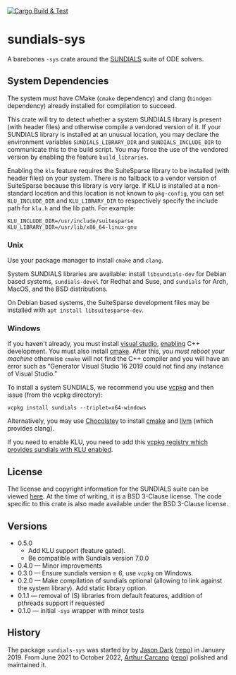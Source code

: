 [![Cargo Build & Test](https://github.com/Chris00/sundials-sys/actions/workflows/rust.yml/badge.svg)](https://github.com/Chris00/sundials-sys/actions/workflows/rust.yml)

# sundials-sys

A barebones `-sys` crate around the
[SUNDIALS](https://computation.llnl.gov/projects/sundials) suite of
ODE solvers.

## System Dependencies

The system must have CMake (`cmake` dependency) and clang (`bindgen`
dependency) already installed for compilation to succeed.

This crate will try to detect whether a system SUNDIALS library is
present (with header files) and otherwise compile a vendored version
of it.  If your SUNDIALS library is installed at an unusual location,
you may declare the environment variables `SUNDIALS_LIBRARY_DIR` and
`SUNDIALS_INCLUDE_DIR` to communicate this to the build script.  You
may force the use of the vendored version by enabling the feature
`build_libraries`.

Enabling the `klu` feature requires the SuiteSparse library to be
installed (with header files) on your system.  There is no fallback to
a vendor version of SuiteSparse because this library is very large.
If KLU is installed at a non-standard location and this location is
not known to `pkg-config`, you can set `KLU_INCLUDE_DIR` and
`KLU_LIBRARY_DIR` to respectively specify the include path for `klu.h`
and the lib path.  For example:

```
KLU_INCLUDE_DIR=/usr/include/suitesparse
KLU_LIBRARY_DIR=/usr/lib/x86_64-linux-gnu
```

### Unix

Use your package manager to install `cmake` and `clang`.

System SUNDIALS libraries are available: install `libsundials-dev` for
Debian based systems, `sundials-devel` for Redhat and Suse, and
`sundials` for Arch, MacOS, and the BSD distributions.

On Debian based systems, the SuiteSparse development files may be
installed with `apt install libsuitesparse-dev`.

### Windows

If you haven't already, you must install [visual studio][],
[enabling][VS] C++ development.  You must also install
[cmake][cmake-ms].  After this, you *must reboot your machine*
otherwise `cmake` will not find the C++ compiler and you will have an
error such as “Generator Visual Studio 16 2019 could not find any
instance of Visual Studio.”

To install a system SUNDIALS, we recommend you use [vcpkg][] and
then issue (from the vcpkg directory):
```
vcpkg install sundials --triplet=x64-windows
```

Alternatively, you may use [Chocolatey][] to install [cmake][] and
[llvm][] (which provides clang).

If you need to enable KLU, you need to add this [vcpkg registry which
provides sundials with KLU
enabled](https://github.com/pybamm-team/sundials-vcpkg-registry).

[visual studio]: https://visualstudio.microsoft.com/
[VS]: https://learn.microsoft.com/en-us/windows/dev-environment/rust/setup
[cmake-ms]: https://marketplace.visualstudio.com/items?itemName=ms-vscode.cmake-tools&ssr=false#overview
[vcpkg]: https://vcpkg.io/en/
[Chocolatey]: https://chocolatey.org/
[cmake]: https://community.chocolatey.org/packages?q=cmake
[llvm]: https://community.chocolatey.org/packages?q=llvm


## License

The license and copyright information for the SUNDIALS suite can be viewed [here](https://computation.llnl.gov/projects/sundials/license). At the time of writing, it is a BSD 3-Clause license. The code specific to this crate is also made available under the BSD 3-Clause license.

## Versions

* 0.5.0
  - Add KLU support (feature gated).
  - Be compatible with Sundials version 7.0.0
* 0.4.0 — Minor improvements
* 0.3.0 — Ensure sundials version ≥ 6, use `vcpkg` on Windows.
* 0.2.0 — Make compilation of sundials optional (allowing to link against the system library). Add static library option.
* 0.1.1 — removal of (S) libraries from default features, addition of pthreads support if requested
* 0.1.0 — initial `-sys` wrapper with minor tests

## History

The package `sundials-sys` was started by by [Jason
Dark](https://github.com/jasondark)
([repo](https://github.com/jasondark/sundials-sys)) in January 2019.
From June 2021 to October 2022, [Arthur Carcano](https://github.com/krtab)
([repo](https://github.com/krtab/sundials-sys)) polished and maintained it.
